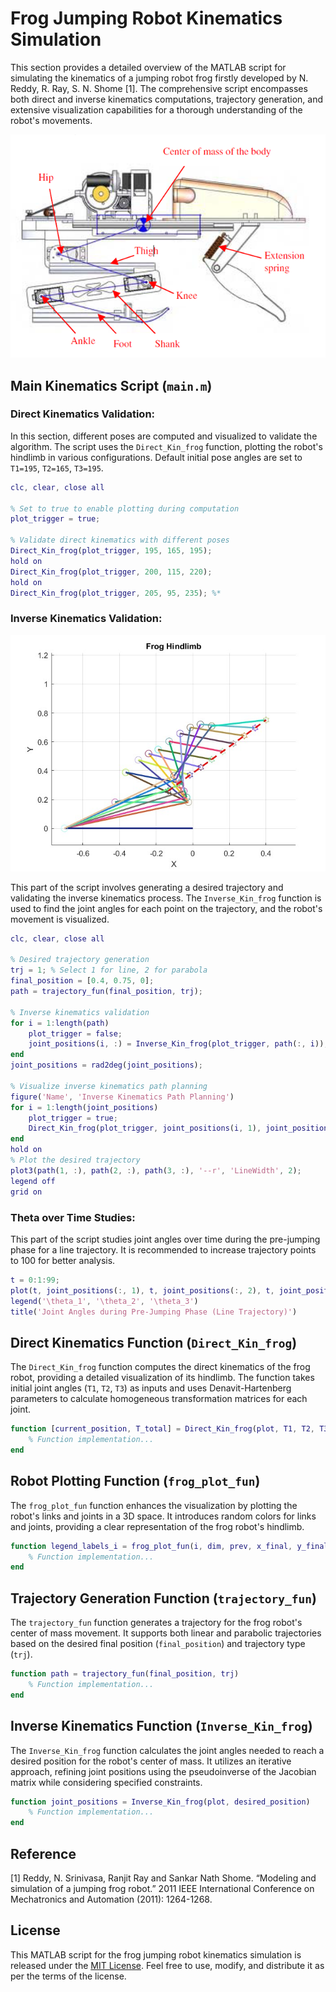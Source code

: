 # Frog Jumping Robot Kinematics Simulation

This section provides a detailed overview of the MATLAB script for simulating the kinematics of a jumping robot frog firstly developed by N. Reddy, R. Ray, S. N. Shome [1]. The comprehensive script encompasses both direct and inverse kinematics computations, trajectory generation, and extensive visualization capabilities for a thorough understanding of the robot's movements.

<p align="center">
  <img src="frog_robot.png" alt="Frog Robot">
</p>


## Main Kinematics Script (`main.m`)

### Direct Kinematics Validation:

In this section, different poses are computed and visualized to validate the algorithm. The script uses the `Direct_Kin_frog` function, plotting the robot's hindlimb in various configurations. Default initial pose angles are set to `T1=195`, `T2=165`, `T3=195`.

```matlab
clc, clear, close all

% Set to true to enable plotting during computation
plot_trigger = true;

% Validate direct kinematics with different poses
Direct_Kin_frog(plot_trigger, 195, 165, 195);
hold on
Direct_Kin_frog(plot_trigger, 200, 115, 220);
hold on
Direct_Kin_frog(plot_trigger, 205, 95, 235); %*
```

### Inverse Kinematics Validation:

<p align="center">
  <img src="inverse_kin_2.jpg" alt="Inverse Kinematics">
</p>


This part of the script involves generating a desired trajectory and validating the inverse kinematics process. The `Inverse_Kin_frog` function is used to find the joint angles for each point on the trajectory, and the robot's movement is visualized.

```matlab
clc, clear, close all

% Desired trajectory generation
trj = 1; % Select 1 for line, 2 for parabola
final_position = [0.4, 0.75, 0];
path = trajectory_fun(final_position, trj);

% Inverse kinematics validation
for i = 1:length(path)
    plot_trigger = false;
    joint_positions(i, :) = Inverse_Kin_frog(plot_trigger, path(:, i));
end
joint_positions = rad2deg(joint_positions);

% Visualize inverse kinematics path planning
figure('Name', 'Inverse Kinematics Path Planning')
for i = 1:length(joint_positions)
    plot_trigger = true;
    Direct_Kin_frog(plot_trigger, joint_positions(i, 1), joint_positions(i, 2), joint_positions(i, 3));
end
hold on
% Plot the desired trajectory
plot3(path(1, :), path(2, :), path(3, :), '--r', 'LineWidth', 2);
legend off
grid on
```

### Theta over Time Studies:

This part of the script studies joint angles over time during the pre-jumping phase for a line trajectory. It is recommended to increase trajectory points to 100 for better analysis.

```matlab
t = 0:1:99;
plot(t, joint_positions(:, 1), t, joint_positions(:, 2), t, joint_positions(:, 3))
legend('\theta_1', '\theta_2', '\theta_3')
title('Joint Angles during Pre-Jumping Phase (Line Trajectory)')
```

## Direct Kinematics Function (`Direct_Kin_frog`)

The `Direct_Kin_frog` function computes the direct kinematics of the frog robot, providing a detailed visualization of its hindlimb. The function takes initial joint angles (`T1`, `T2`, `T3`) as inputs and uses Denavit-Hartenberg parameters to calculate homogeneous transformation matrices for each joint.

```matlab
function [current_position, T_total] = Direct_Kin_frog(plot, T1, T2, T3)
    % Function implementation...
end
```

## Robot Plotting Function (`frog_plot_fun`)

The `frog_plot_fun` function enhances the visualization by plotting the robot's links and joints in a 3D space. It introduces random colors for links and joints, providing a clear representation of the frog robot's hindlimb.

```matlab
function legend_labels_i = frog_plot_fun(i, dim, prev, x_final, y_final, z_final)
    % Function implementation...
end
```

## Trajectory Generation Function (`trajectory_fun`)

The `trajectory_fun` function generates a trajectory for the frog robot's center of mass movement. It supports both linear and parabolic trajectories based on the desired final position (`final_position`) and trajectory type (`trj`).

```matlab
function path = trajectory_fun(final_position, trj)
    % Function implementation...
end
```

## Inverse Kinematics Function (`Inverse_Kin_frog`)

The `Inverse_Kin_frog` function calculates the joint angles needed to reach a desired position for the robot's center of mass. It utilizes an iterative approach, refining joint positions using the pseudoinverse of the Jacobian matrix while considering specified constraints.

```matlab
function joint_positions = Inverse_Kin_frog(plot, desired_position)
    % Function implementation...
end
```
## Reference

[1] Reddy, N. Srinivasa, Ranjit Ray and Sankar Nath Shome. “Modeling and simulation of a jumping frog robot.” 2011 IEEE International Conference on Mechatronics and Automation (2011): 1264-1268.

## License

This MATLAB script for the frog jumping robot kinematics simulation is released under the [MIT License](LICENSE). Feel free to use, modify, and distribute it as per the terms of the license.
